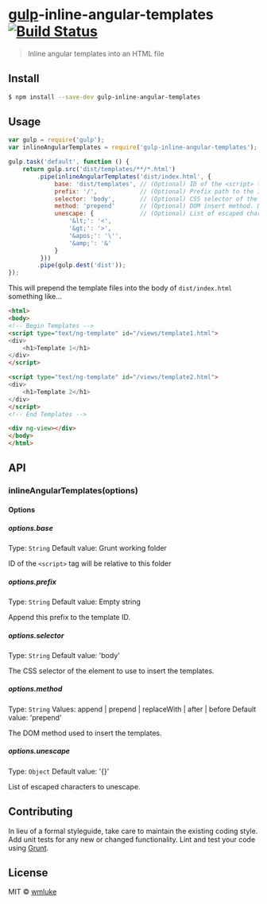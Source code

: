 # [gulp](http://gulpjs.com)-inline-angular-templates [![Build Status](https://travis-ci.org/wmluke/gulp-inline-angular-templates.svg?branch=master)](https://travis-ci.org/wmluke/gulp-inline-angular-templates)

> Inline angular templates into an HTML file

## Install

```bash
$ npm install --save-dev gulp-inline-angular-templates
```

## Usage

```js
var gulp = require('gulp');
var inlineAngularTemplates = require('gulp-inline-angular-templates');

gulp.task('default', function () {
    return gulp.src('dist/templates/**/*.html')
        .pipe(inlineAngularTemplates('dist/index.html', {
             base: 'dist/templates', // (Optional) ID of the <script> tag will be relative to this folder. Default is project dir.
             prefix: '/',            // (Optional) Prefix path to the ID. Default is empty string.
             selector: 'body',       // (Optional) CSS selector of the element to use to insert the templates. Default is `body`.
             method: 'prepend'       // (Optional) DOM insert method. Default is `prepend`.
             unescape: {             // (Optional) List of escaped characters to unescape
                 '&lt;': '<',
                 '&gt;': '>',
                 '&apos;': '\'',
                 '&amp;': '&'
             }
         }))
        .pipe(gulp.dest('dist'));
});
```

This will prepend the template files into the body of `dist/index.html` something like...

```html
<html>
<body>
<!-- Begin Templates -->
<script type="text/ng-template" id="/views/template1.html">
<div>
    <h1>Template 1</h1>
</div>
</script>

<script type="text/ng-template" id="/views/template2.html">
<div>
    <h1>Template 2</h1>
</div>
</script>
<!-- End Templates -->

<div ng-view></div>
</body>
</html>
```

## API

### inlineAngularTemplates(options)

#### Options

##### options.base
Type: `String`
Default value: Grunt working folder

ID of the `<script>` tag will be relative to this folder

##### options.prefix
Type: `String`
Default value: Empty string

Append this prefix to the template ID.

##### options.selector
Type: `String`
Default value: 'body'

The CSS selector of the element to use to insert the templates.

##### options.method
Type: `String`
Values: append | prepend | replaceWith | after | before
Default value: 'prepend'

The DOM method used to insert the templates.

##### options.unescape
Type: `Object`
Default value: '{}'

List of escaped characters to unescape.

## Contributing
In lieu of a formal styleguide, take care to maintain the existing coding style. Add unit tests for any new or changed functionality. Lint and test your code using [Grunt](http://gruntjs.com/).



## License

MIT © [wmluke](https://github.com/wmluke)
